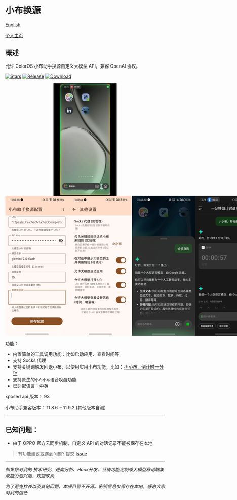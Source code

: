 # 小布换源

[English](https://github.com/Xposed-Modules-Repo/com.niki.breeno.openai/blob/main/README_en.md)

[个人主页](https://github.com/niki914)

## 概述

允许 ColorOS 小布助手换源自定义大模型 API，兼容 OpenAI 协议。

[![Stars](https://img.shields.io/github/stars/Xposed-Modules-Repo/com.niki.breeno.openai?label=stars)](https://github.com/Xposed-Modules-Repo/com.niki.breeno.openai)
[![Release](https://img.shields.io/github/v/release/Xposed-Modules-Repo/com.niki.breeno.openai?include_prereleases)](https://github.com/Xposed-Modules-Repo/com.niki.breeno.openai/releases/latest)
[![Download](https://img.shields.io/github/downloads/Xposed-Modules-Repo/com.niki.breeno.openai/total)](https://github.com/Xposed-Modules-Repo/com.niki.breeno.openai/releases)

<div style="display: flex; justify-content: space-around;">
  <img src="https://github.com/Xposed-Modules-Repo/com.niki.breeno.openai/blob/main/img/record.gif?raw=true" alt="record" width="200"/>
</div>
<div style="display: flex; justify-content: space-around;">
  <img src="https://github.com/Xposed-Modules-Repo/com.niki.breeno.openai/blob/main/img/i1.jpg?raw=true" alt="p1" width="200"/>
  <img src="https://github.com/Xposed-Modules-Repo/com.niki.breeno.openai/blob/main/img/i2.jpg?raw=true" alt="p2" width="200"/>
  <img src="https://github.com/Xposed-Modules-Repo/com.niki.breeno.openai/blob/main/img/pa3.jpg?raw=true" alt="p3" width="200"/>
  <img src="https://github.com/Xposed-Modules-Repo/com.niki.breeno.openai/blob/main/img/pa4.jpg?raw=true" alt="p4" width="200"/>
</div>


功能：

- 内置简单的工具调用功能：比如启动应用、查看时间等
- 支持 Socks 代理
- 支持关键词触发回退小布，以使用实用小布功能，比如：<u>*小小布*，倒计时一分钟</u>
- 支持原生的`小布小布`语音唤醒功能
- 已适配语言：中英



xposed api 版本： 93

小布助手兼容版本： 11.8.6 ~ 11.9.2 (其他版本自测)

------

## 已知问题：

- 由于 OPPO 官方云同步机制，自定义 API 的对话记录不能被保存在本地

> 有功能建议或遇到问题? 提交 [Issue](https://github.com/Xposed-Modules-Repo/com.niki.breeno.openai/issues/new)

------

*如果您对我的 技术研究、逆向分析、Hook开发、系统功能定制或大模型移动端集成能力感兴趣，欢迎联系*

*为了避免抄袭以及其他问题，本项目暂不开源。密钥信息仅保存在本地，感谢大家对我的信任*
